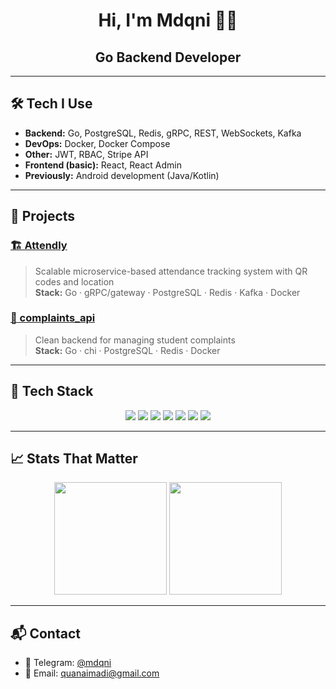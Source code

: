 <h1 align="center">Hi, I'm Mdqni 👨‍💻</h1>
<h2 align="center">Go Backend Developer</h2>

---

## 🛠️ Tech I Use

- **Backend:** Go, PostgreSQL, Redis, gRPC, REST, WebSockets, Kafka
- **DevOps:** Docker, Docker Compose
- **Other:** JWT, RBAC, Stripe API
- **Frontend (basic):** React, React Admin
- **Previously:** Android development (Java/Kotlin)

---

## 🚀 Projects

### [🏗️ Attendly](https://github.com/mdqni/Attendly)
> Scalable microservice-based attendance tracking system with QR codes and location  
> **Stack:** Go · gRPC/gateway · PostgreSQL · Redis · Kafka · Docker

### [📣 complaints_api](https://github.com/mdqni/complaints_api)
> Clean backend for managing student complaints  
> **Stack:** Go · chi · PostgreSQL · Redis · Docker

---

## 🧰 Tech Stack

<p align="center">
  <img src="https://img.shields.io/badge/Go-%2300ADD8.svg?style=for-the-badge&logo=go&logoColor=white" />
  <img src="https://img.shields.io/badge/PostgreSQL-%23336791.svg?style=for-the-badge&logo=postgresql&logoColor=white" />
  <img src="https://img.shields.io/badge/gRPC-%230674C1.svg?style=for-the-badge&logo=grpc&logoColor=white" />
  <img src="https://img.shields.io/badge/Redis-%23DC382D.svg?style=for-the-badge&logo=redis&logoColor=white" />
  <img src="https://img.shields.io/badge/Kafka-%23000000.svg?style=for-the-badge&logo=apache-kafka&logoColor=white" />
  <img src="https://img.shields.io/badge/Docker-%232496ED.svg?style=for-the-badge&logo=docker&logoColor=white" />
  <img src="https://img.shields.io/badge/GitHub_Actions-%232671E5.svg?style=for-the-badge&logo=github-actions&logoColor=white" />
</p>

---

## 📈 Stats That Matter

<p align="center">
  <img src="https://github-readme-stats.vercel.app/api?username=mdqni&show_icons=true&theme=radical" height="180" />
  <img src="https://github-readme-stats.vercel.app/api/top-langs/?username=mdqni&layout=compact&theme=radical" height="180"/>
</p>

---

## 📬 Contact

- 💬 Telegram: [@mdqni](https://t.me/mdqni)
- 📧 Email: quanaimadi@gmail.com
